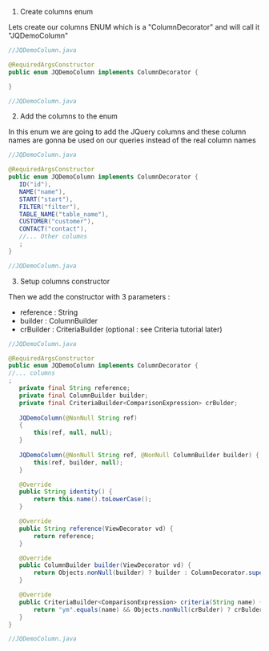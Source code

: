 1. Create columns enum

Lets create our columns ENUM which is a "ColumnDecorator" and will call it "JQDemoColumn"
 ```java
//JQDemoColumn.java

@RequiredArgsConstructor
public enum JQDemoColumn implements ColumnDecorator {

}

//JQDemoColumn.java
 ```

2. Add the columns to the enum

In this enum we are going to add the JQuery columns and these column names are gonna be used on our queries instead of the real column names

 ```java
//JQDemoColumn.java

@RequiredArgsConstructor
public enum JQDemoColumn implements ColumnDecorator {
	ID("id"),
	NAME("name"),
	START("start"),
	FILTER("filter"),
	TABLE_NAME("table_name"),
	CUSTOMER("customer"),
	CONTACT("contact"),
	//... Other columns
	;
}

//JQDemoColumn.java
 ```
3. Setup columns constructor

Then we add the constructor with 3 parameters : 
- reference : String
- builder : ColumnBuilder
- crBuilder : CriteriaBuilder<ComparisonExpression> (optional : see Criteria tutorial later)

 ```java
//JQDemoColumn.java

@RequiredArgsConstructor
public enum JQDemoColumn implements ColumnDecorator {
//... columns
;
    private final String reference;
	private final ColumnBuilder builder;
	private final CriteriaBuilder<ComparisonExpression> crBulder;
	
	JQDemoColumn(@NonNull String ref)
	{
		this(ref, null, null);
	}
	
	JQDemoColumn(@NonNull String ref, @NonNull ColumnBuilder builder) {
        this(ref, builder, null);
    }

	@Override
	public String identity() {
		return this.name().toLowerCase();
	}

	@Override
	public String reference(ViewDecorator vd) {
		return reference;
	}

	@Override
	public ColumnBuilder builder(ViewDecorator vd) {
		return Objects.nonNull(builder) ? builder : ColumnDecorator.super.builder(vd);
	}

	@Override
	public CriteriaBuilder<ComparisonExpression> criteria(String name) {
		return "ym".equals(name) && Objects.nonNull(crBulder) ? crBulder : null;
	}
}

//JQDemoColumn.java
 ```
